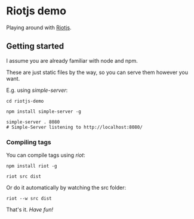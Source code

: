 # Riotjs demo

Playing around with [Riotjs](https://muut.com/riotjs/).

## Getting started

I assume you are already familiar with node and npm.

These are just static files by the way, so you can serve them however you want.

E.g. using *simple-server*:

```
cd riotjs-demo

npm install simple-server -g

simple-server . 8080
# Simple-Server listening to http://localhost:8080/
```

### Compiling tags

You can compile tags using *riot*:

```
npm install riot -g

riot src dist
```

Or do it automatically by watching the src folder:

```
riot --w src dist
```

That's it. *Have fun!*
